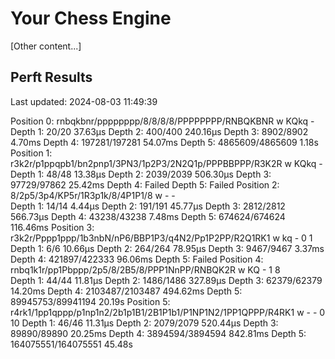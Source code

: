 # Your Chess Engine

[Other content...]

## Perft Results

Last updated: 2024-08-03 11:49:39

Position 0: rnbqkbnr/pppppppp/8/8/8/8/PPPPPPPP/RNBQKBNR w KQkq -
Depth 1: 20/20                   37.63µs
Depth 2: 400/400                240.16µs
Depth 3: 8902/8902                4.70ms
Depth 4: 197281/197281           54.07ms
Depth 5: 4865609/4865609           1.18s
Position 1: r3k2r/p1ppqpb1/bn2pnp1/3PN3/1p2P3/2N2Q1p/PPPBBPPP/R3K2R w KQkq - 
Depth 1: 48/48                   13.38µs
Depth 2: 2039/2039              506.30µs
Depth 3: 97729/97862             25.42ms
Depth 4: Failed
Depth 5: Failed
Position 2: 8/2p5/3p4/KP5r/1R3p1k/8/4P1P1/8 w - -  
Depth 1: 14/14                    4.44µs
Depth 2: 191/191                 45.77µs
Depth 3: 2812/2812              566.73µs
Depth 4: 43238/43238              7.48ms
Depth 5: 674624/674624          116.46ms
Position 3: r3k2r/Pppp1ppp/1b3nbN/nP6/BBP1P3/q4N2/Pp1P2PP/R2Q1RK1 w kq - 0 1
Depth 1: 6/6                     10.66µs
Depth 2: 264/264                 78.95µs
Depth 3: 9467/9467                3.37ms
Depth 4: 421897/422333           96.06ms
Depth 5: Failed
Position 4: rnbq1k1r/pp1Pbppp/2p5/8/2B5/8/PPP1NnPP/RNBQK2R w KQ - 1 8  
Depth 1: 44/44                   11.81µs
Depth 2: 1486/1486              327.89µs
Depth 3: 62379/62379             14.20ms
Depth 4: 2103487/2103487        494.62ms
Depth 5: 89945753/89941194        20.19s
Position 5: r4rk1/1pp1qppp/p1np1n2/2b1p1B1/2B1P1b1/P1NP1N2/1PP1QPPP/R4RK1 w - - 0 10
Depth 1: 46/46                   11.31µs
Depth 2: 2079/2079              520.44µs
Depth 3: 89890/89890             20.25ms
Depth 4: 3894594/3894594        842.81ms
Depth 5: 164075551/164075551      45.48s
<!-- End of Perft Results -->